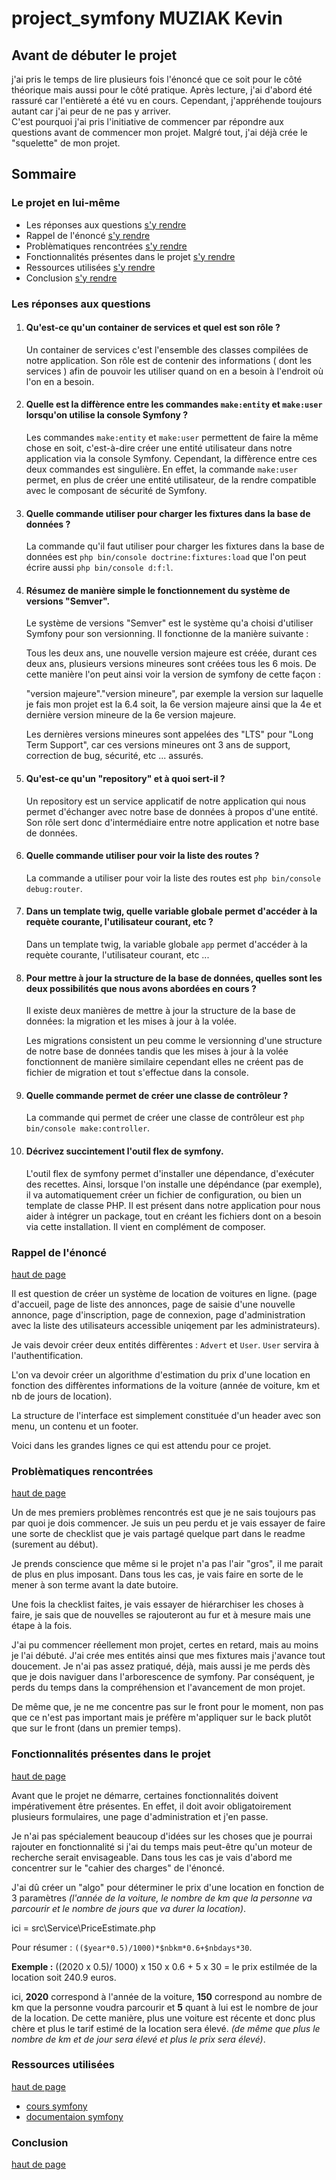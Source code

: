 # project_symfony MUZIAK Kevin

## Avant de débuter le projet

j'ai pris le temps de lire plusieurs fois l'énoncé que ce soit pour le côté théorique mais aussi pour le côté pratique. Après lecture, j'ai d'abord été rassuré car l'entièreté a été vu en cours. Cependant, j'appréhende toujours autant car j'ai peur de ne pas y arriver.  
C'est pourquoi j'ai pris l'initiative de commencer par répondre aux questions avant de commencer mon projet. Malgré tout, j'ai déjà crée le "squelette" de mon projet. 

  
  
## Sommaire 

### Le projet en lui-même

* Les réponses aux questions [s'y rendre](#les-réponses-aux-questions)
* Rappel de l'énoncé [s'y rendre](#rappel-de-lénoncé)
* Problèmatiques rencontrées [s'y rendre](#problèmatiques-rencontrées)
* Fonctionnalités présentes dans le projet [s'y rendre](#fonctionnalités-présentes-dans-le-projet)
* Ressources utilisées [s'y rendre](#ressources-utilisées)
* Conclusion [s'y rendre](#conclusion)


  

### Les réponses aux questions

1. #### Qu'est-ce qu'un container de services et quel est son rôle ?

    Un container de services c'est l'ensemble des classes compilées de notre application. Son rôle est de contenir des informations ( dont les services ) afin de pouvoir les utiliser quand on en a besoin à l'endroit où l'on en a besoin. 

  

2. #### Quelle est la diffèrence entre les commandes ```make:entity``` et ```make:user``` lorsqu'on utilise la console Symfony ? 

    Les commandes ```make:entity``` et ```make:user``` permettent de faire la même chose en soit, c'est-à-dire créer une entité utilisateur dans notre application via la console Symfony. 
    Cependant, la diffèrence entre ces deux commandes est singulière. En effet, la commande ```make:user``` permet, en plus de créer une entité utilisateur, de la rendre compatible avec le composant de sécurité de Symfony. 


  
3. #### Quelle commande utiliser pour charger les fixtures dans la base de données ? 

    La commande qu'il faut utiliser pour charger les fixtures dans la base de données est ```php bin/console doctrine:fixtures:load``` que l'on peut écrire aussi ```php bin/console d:f:l```.

  

4. #### Résumez de manière simple le fonctionnement du système de versions "Semver".

    Le système de versions "Semver" est le système qu'a choisi d'utiliser Symfony pour son versionning. 
    Il fonctionne de la manière suivante :

    Tous les deux ans, une nouvelle version majeure est créée, durant ces deux ans, plusieurs versions mineures sont créées tous les 6 mois. De cette manière l'on peut ainsi voir la version de symfony de cette façon :

    "version majeure"."version mineure", par exemple la version sur laquelle je fais mon projet est la 6.4 soit, la 6e version majeure ainsi que la 4e et dernière version mineure de la 6e version majeure. 

    Les dernières versions mineures sont appelées des "LTS" pour "Long Term Support", car ces versions mineures ont 3 ans de support, correction de bug, sécurité, etc ... assurés. 

  

5. #### Qu'est-ce qu'un "repository" et à quoi sert-il ? 

    Un repository est un service applicatif de notre application qui nous permet d'échanger avec notre base de données à propos d'une entité. Son rôle sert donc d'intermédiaire entre notre application et notre base de données.


  
6. #### Quelle commande utiliser pour voir la liste des routes ?

    La commande a utiliser pour voir la liste des routes est ```php bin/console debug:router```.


  
7. #### Dans un template twig, quelle variable globale permet d'accéder à la requète courante, l'utilisateur courant, etc ?

    Dans un template twig, la variable globale ```app``` permet d'accéder à la requète courante, l'utilisateur courant, etc ...

  

8. #### Pour mettre à jour la structure de la base de données, quelles sont les deux possibilités que nous avons abordées en cours ?

    Il existe deux manières de mettre à jour la structure de la base de données: la migration et les mises à jour à la volée. 

    Les migrations consistent un peu comme le versionning d'une structure de notre base de données tandis que les mises à jour à la volée fonctionnent de manière similaire cependant elles ne créent pas de fichier de migration et tout s'effectue dans la console.


  
9. #### Quelle commande permet de créer une classe de contrôleur ?

    La commande qui permet de créer une classe de contrôleur est ```php bin/console make:controller```.


  
10. #### Décrivez succintement l'outil flex de symfony.

    L'outil flex de symfony permet d'installer une dépendance, d'exécuter des recettes. Ainsi, lorsque l'on installe une dépéndance (par exemple), il va automatiquement créer un fichier de configuration, ou bien un template de classe PHP. 
    Il est présent dans notre application pour nous aider à intégrer un package, tout en créant les fichiers dont on a besoin via cette installation. Il vient en complément de composer.


  
### Rappel de l'énoncé 
[haut de page](#sommaire)

Il est question de créer un système de location de voitures en ligne. 
(page d'accueil, page de liste des annonces, page de saisie d'une nouvelle annonce, page d'inscription, page de connexion, page d'administration avec la liste des utilisateurs accessible uniqement par les administrateurs).

Je vais devoir créer deux entités diffèrentes : ```Advert``` et ```User```.
```User``` servira à l'authentification.

L'on va devoir créer un algorithme d'estimation du prix d'une location en fonction des diffèrentes informations de la voiture (année de voiture, km et nb de jours de location).

La structure de l'interface est simplement constituée d'un header avec son menu, un contenu et un footer. 

Voici dans les grandes lignes ce qui est attendu pour ce projet. 


  
### Problèmatiques rencontrées
[haut de page](#sommaire)

Un de mes premiers problèmes rencontrés est que je ne sais toujours pas par quoi je dois commencer. Je suis un peu perdu et je vais essayer de faire une sorte de checklist que je vais partagé quelque part dans le readme (surement au début).

Je prends conscience que même si le projet n'a pas l'air "gros", il me parait de plus en plus imposant. Dans tous les cas, je vais faire en sorte de le mener à son terme avant la date butoire. 

Une fois la checklist faites, je vais essayer de hiérarchiser les choses à faire, je sais que de nouvelles se rajouteront au fur et à mesure mais une étape à la fois. 

J'ai pu commencer réellement mon projet, certes en retard, mais au moins je l'ai débuté. J'ai crée mes entités ainsi que mes fixtures mais j'avance tout doucement. Je n'ai pas assez pratiqué, déjà, mais aussi je me perds dès que je dois naviguer dans l'arborescence de symfony. Par conséquent, je perds du temps dans la compréhension et l'avancement de mon projet. 

De même que, je ne me concentre pas sur le front pour le moment, non pas que ce n'est pas important mais je préfère m'appliquer sur le back plutôt que sur le front (dans un premier temps).




  
### Fonctionnalités présentes dans le projet
[haut de page](#sommaire)

Avant que le projet ne démarre, certaines fonctionnalités doivent impérativement être présentes. En effet, il doit avoir obligatoirement plusieurs formulaires, une page d'administration et j'en passe. 

Je n'ai pas spécialement beaucoup d'idées sur les choses que je pourrai rajouter en fonctionnalité si j'ai du temps mais peut-être qu'un moteur de recherche serait envisageable. Dans tous les cas je vais d'abord me concentrer sur le "cahier des charges" de l'énoncé.

J'ai dû créer un "algo" pour déterminer le prix d'une location en fonction de 3 paramètres *(l'année de la voiture, le nombre de km que la personne va parcourir et le nombre de jours que va durer la location)*.
 
ici = src\Service\PriceEstimate.php

Pour résumer : ```(($year*0.5)/1000)*$nbkm*0.6+$nbdays*30```.

__Exemple :__ ((2020 x 0.5)/ 1000) x 150 x 0.6 + 5 x 30 = le prix estilmée de la location soit 240.9 euros.

ici, __2020__ correspond à l'année de la voiture, __150__ correspond au nombre de km que la personne voudra parcourir et __5__ quant à lui est le nombre de jour de la location. De cette manière, plus une voiture est récente et donc plus chère et plus le tarif estimé de la location sera élevé. *(de même que plus le nombre de km et de jour sera élevé et plus le prix sera élevé)*.

  

### Ressources utilisées
[haut de page](#sommaire)

* [cours symfony](https://ld-web.github.io/hb-sf-pe7-course/)
* [documentaion symfony](https://symfony.com/)

  
### Conclusion
[haut de page](#sommaire)